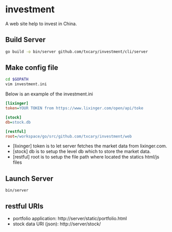 # investment
A web site help to invest in China.

## Build Server
```bash
go build -o bin/server github.com/txcary/investment/cli/server
```

## Make config file
```bash
cd $GOPATH
vim investment.ini
```

Below is an example of the investment.ini
```ini
[lixinger]
token=YOUR TOKEN from https://www.lixinger.com/open/api/toke

[stock]
db=stock.db

[restful]
root=/workspace/go/src/github.com/txcary/investment/web
```
- [lixinger] token is to let server fetches the market data from lixinger.com.
- [stock] db is to setup the level db which to store the market data.
- [restful] root is to setup the file path where located the statics html/js files

## Launch Server
```
bin/server
```

## restful URIs
- portfolio application: http://server/static/portfolio.html
- stock data URI (json): http://server/stock/<stockId>
